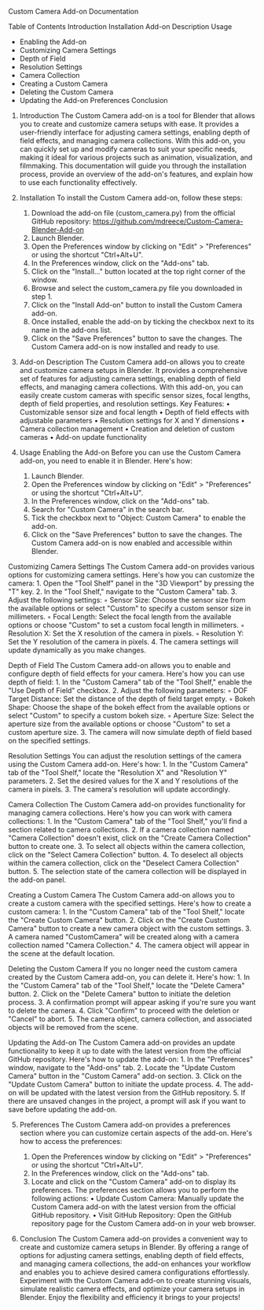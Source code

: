 Custom Camera Add-on Documentation

Table of Contents
Introduction
Installation
Add-on Description
Usage
  - Enabling the Add-on
  - Customizing Camera Settings
  - Depth of Field
  - Resolution Settings
  - Camera Collection
  - Creating a Custom Camera
  - Deleting the Custom Camera
  - Updating the Add-on
Preferences
Conclusion


 
1. Introduction
The Custom Camera add-on is a tool for Blender that allows you to create and customize camera setups with ease. It provides a user-friendly interface for adjusting camera settings, enabling depth of field effects, and managing camera collections. With this add-on, you can quickly set up and modify cameras to suit your specific needs, making it ideal for various projects such as animation, visualization, and filmmaking.
This documentation will guide you through the installation process, provide an overview of the add-on's features, and explain how to use each functionality effectively.

2. Installation
To install the Custom Camera add-on, follow these steps:
    1. Download the add-on file (custom_camera.py) from the official GitHub repository: https://github.com/mdreece/Custom-Camera-Blender-Add-on
    2. Launch Blender.
    3. Open the Preferences window by clicking on "Edit" > "Preferences" or using the shortcut "Ctrl+Alt+U".
    4. In the Preferences window, click on the "Add-ons" tab.
    5. Click on the "Install..." button located at the top right corner of the window.
    6. Browse and select the custom_camera.py file you downloaded in step 1.
    7. Click on the "Install Add-on" button to install the Custom Camera add-on.
    8. Once installed, enable the add-on by ticking the checkbox next to its name in the add-ons list.
    9. Click on the "Save Preferences" button to save the changes.
The Custom Camera add-on is now installed and ready to use.

3. Add-on Description
The Custom Camera add-on allows you to create and customize camera setups in Blender. It provides a comprehensive set of features for adjusting camera settings, enabling depth of field effects, and managing camera collections. With this add-on, you can easily create custom cameras with specific sensor sizes, focal lengths, depth of field properties, and resolution settings.
Key Features:
    • Customizable sensor size and focal length
    • Depth of field effects with adjustable parameters
    • Resolution settings for X and Y dimensions
    • Camera collection management
    • Creation and deletion of custom cameras
    • Add-on update functionality

4. Usage
Enabling the Add-on
Before you can use the Custom Camera add-on, you need to enable it in Blender. Here's how:
    1. Launch Blender.
    2. Open the Preferences window by clicking on "Edit" > "Preferences" or using the shortcut "Ctrl+Alt+U".
    3. In the Preferences window, click on the "Add-ons" tab.
    4. Search for "Custom Camera" in the search bar.
    5. Tick the checkbox next to "Object: Custom Camera" to enable the add-on.
    6. Click on the "Save Preferences" button to save the changes.
The Custom Camera add-on is now enabled and accessible within Blender.

Customizing Camera Settings
The Custom Camera add-on provides various options for customizing camera settings. Here's how you can customize the camera:
    1. Open the "Tool Shelf" panel in the "3D Viewport" by pressing the "T" key.
    2. In the "Tool Shelf," navigate to the "Custom Camera" tab.
    3. Adjust the following settings:
        ◦ Sensor Size: Choose the sensor size from the available options or select "Custom" to specify a custom sensor size in millimeters.
        ◦ Focal Length: Select the focal length from the available options or choose "Custom" to set a custom focal length in millimeters.
        ◦ Resolution X: Set the X resolution of the camera in pixels.
        ◦ Resolution Y: Set the Y resolution of the camera in pixels.
    4. The camera settings will update dynamically as you make changes.

Depth of Field
The Custom Camera add-on allows you to enable and configure depth of field effects for your camera. Here's how you can use depth of field:
    1. In the "Custom Camera" tab of the "Tool Shelf," enable the "Use Depth of Field" checkbox.
    2. Adjust the following parameters:
        ◦ DOF Target Distance: Set the distance of the depth of field target empty.
        ◦ Bokeh Shape: Choose the shape of the bokeh effect from the available options or select "Custom" to specify a custom bokeh size.
        ◦ Aperture Size: Select the aperture size from the available options or choose "Custom" to set a custom aperture size.
    3. The camera will now simulate depth of field based on the specified settings.

Resolution Settings
You can adjust the resolution settings of the camera using the Custom Camera add-on. Here's how:
    1. In the "Custom Camera" tab of the "Tool Shelf," locate the "Resolution X" and "Resolution Y" parameters.
    2. Set the desired values for the X and Y resolutions of the camera in pixels.
    3. The camera's resolution will update accordingly.

Camera Collection
The Custom Camera add-on provides functionality for managing camera collections. Here's how you can work with camera collections:
    1. In the "Custom Camera" tab of the "Tool Shelf," you'll find a section related to camera collections.
    2. If a camera collection named "Camera Collection" doesn't exist, click on the "Create Camera Collection" button to create one.
    3. To select all objects within the camera collection, click on the "Select Camera Collection" button.
    4. To deselect all objects within the camera collection, click on the "Deselect Camera Collection" button.
    5. The selection state of the camera collection will be displayed in the add-on panel.

Creating a Custom Camera
The Custom Camera add-on allows you to create a custom camera with the specified settings. Here's how to create a custom camera:
    1. In the "Custom Camera" tab of the "Tool Shelf," locate the "Create Custom Camera" button.
    2. Click on the "Create Custom Camera" button to create a new camera object with the custom settings.
    3. A camera named "CustomCamera" will be created along with a camera collection named "Camera Collection."
    4. The camera object will appear in the scene at the default location.

Deleting the Custom Camera
If you no longer need the custom camera created by the Custom Camera add-on, you can delete it. Here's how:
    1. In the "Custom Camera" tab of the "Tool Shelf," locate the "Delete Camera" button.
    2. Click on the "Delete Camera" button to initiate the deletion process.
    3. A confirmation prompt will appear asking if you're sure you want to delete the camera.
    4. Click "Confirm" to proceed with the deletion or "Cancel" to abort.
    5. The camera object, camera collection, and associated objects will be removed from the scene.

Updating the Add-on
The Custom Camera add-on provides an update functionality to keep it up to date with the latest version from the official GitHub repository. Here's how to update the add-on:
    1. In the "Preferences" window, navigate to the "Add-ons" tab.
    2. Locate the "Update Custom Camera" button in the "Custom Camera" add-on section.
    3. Click on the "Update Custom Camera" button to initiate the update process.
    4. The add-on will be updated with the latest version from the GitHub repository.
    5. If there are unsaved changes in the project, a prompt will ask if you want to save before updating the add-on.

5. Preferences
The Custom Camera add-on provides a preferences section where you can customize certain aspects of the add-on. Here's how to access the preferences:
    1. Open the Preferences window by clicking on "Edit" > "Preferences" or using the shortcut "Ctrl+Alt+U".
    2. In the Preferences window, click on the "Add-ons" tab.
    3. Locate and click on the "Custom Camera" add-on to display its preferences.
The preferences section allows you to perform the following actions:
    • Update Custom Camera: Manually update the Custom Camera add-on with the latest version from the official GitHub repository.
    • Visit GitHub Repository: Open the GitHub repository page for the Custom Camera add-on in your web browser.

6. Conclusion
The Custom Camera add-on provides a convenient way to create and customize camera setups in Blender. By offering a range of options for adjusting camera settings, enabling depth of field effects, and managing camera collections, the add-on enhances your workflow and enables you to achieve desired camera configurations effortlessly.
Experiment with the Custom Camera add-on to create stunning visuals, simulate realistic camera effects, and optimize your camera setups in Blender. Enjoy the flexibility and efficiency it brings to your projects!
